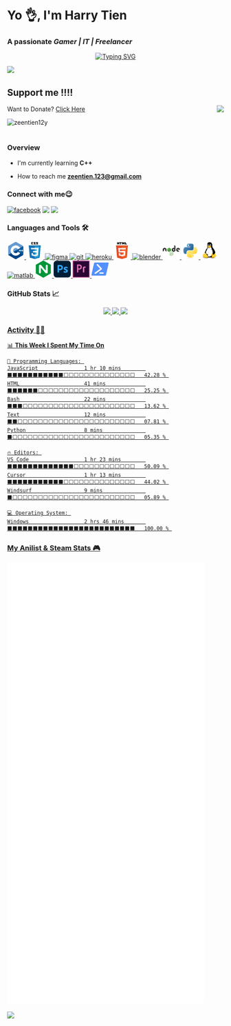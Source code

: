 # Yo 👌, I'm Harry Tien

### A passionate _Gamer | IT | Freelancer_

<p align="center"><a href="https://git.io/typing-svg"><img src="https://readme-typing-svg.herokuapp.com?font=Fira+Code&pause=1000&color=07F73D&width=435&lines=%E2%8C%A8%EF%B8%8F+Welcome+to+my+Github+profile+!;%F0%9F%97%BF+My+name+is+Harry+Tien." alt="Typing SVG" /></a></p>
<div>

<!-- ![view counter](https://komarev.com/ghpvc/?username=harrytien107&label=Profile%20views&color=0e75b6&style=flat-square) -->

[![](https://visitcount.itsvg.in/api?id=harrytien107&label=&color=11&icon=3&pretty=true)](https://visitcount.itsvg.in)

<!-- <div align="right">
    <img align="right" src="">
</div> -->

## Support me !!!!

<img align="right" height="200" src="./assets/anime.gif"  />

Want to Donate? [Click Here](./DONATE.md)

<p><a href="https://buymeacoffee.com/zeentien12y"> <img align="left" src="https://cdn.buymeacoffee.com/buttons/v2/default-yellow.png" height="50" width="210" alt="zeentien12y" /></a></p><br><br>

### Overview

- I'm currently learning **C++**

- How to reach me **zeentien.123@gmail.com**

### Connect with me😉

<div><a href="https://www.facebook.com/tien.harry.505" target="blank"><img align="center" src="https://img.shields.io/badge/Facebook-1877F2?style=for-the-badge&logo=facebook&logoColor=white" height="35" alt="facebook"/></a> <a href="https://discord.com/#4380" target="blank"><img align="center" src="https://img.shields.io/badge/discord-436EEE?style=for-the-badge&logo=discord&logoColor=white" height="35"/></a> <a href="https://t.me/harrytienthereal" target="blank"><img align="center" src="https://img.shields.io/badge/Telegram-27A7E7?style=for-the-badge&logo=telegram&logoColor=white" height="35"/> </a>
<!-- <a href="https://linkedin.com/in/99-hoangtran" target="blank"><img align="center" src="https://img.shields.io/badge/LinkedIn-0077B5?style=for-the-badge&logo=linkedin&logoColor=white" alt="linkedin"/></a>
<a href="https://stackoverflow.com/users/11898496" target="blank"><img align="center" src="https://img.shields.io/badge/Stack_Overflow-FE7A16?style=for-the-badge&logo=stack-overflow&logoColor=white" alt="facebook"/></a>
<a href="https://codepen.io/hoanghien0410" target="blank"><img align="center" src="https://img.shields.io/badge/Codepen-000000?style=for-the-badge&logo=codepen&logoColor=white" alt="facebook"/></a>
<a href="https://wakatime.com/@HoangTran0410" target="blank"><img align="center" src="https://img.shields.io/badge/WakaTime-000000?style=for-the-badge&logo=WakaTime&logoColor=white" alt="wakatime"/></a> -->
</div>

### Languages and Tools 🛠

<p align="left">
<a href="https://www.w3schools.com/cpp/" target="_blank"> <img src="https://raw.githubusercontent.com/devicons/devicon/master/icons/cplusplus/cplusplus-original.svg" alt="cplusplus" width="40" height="40"/> </a> 
<!-- <a href="https://www.w3schools.com/cs/" target="_blank"> <img src="https://raw.githubusercontent.com/devicons/devicon/master/icons/csharp/csharp-original.svg" alt="csharp" width="40" height="40"/> </a>-->
<a href="https://www.w3schools.com/css/" target="_blank"> <img src="https://raw.githubusercontent.com/devicons/devicon/master/icons/css3/css3-original-wordmark.svg" alt="css3" width="40" height="40"/> </a>  
<!-- <a href="https://www.docker.com/" target="_blank"> <img src="https://raw.githubusercontent.com/devicons/devicon/master/icons/docker/docker-original-wordmark.svg" alt="docker" width="40" height="40"/> </a>  -->
<a href="https://www.figma.com/" target="_blank"> <img src="https://www.vectorlogo.zone/logos/figma/figma-icon.svg" alt="figma" width="40" height="40"/> </a> 
<!-- <a href="https://firebase.google.com/" target="_blank"> <img src="https://www.vectorlogo.zone/logos/firebase/firebase-icon.svg" alt="firebase" width="40" height="40"/> </a>  -->
<a href="https://git-scm.com/" target="_blank"> <img src="https://www.vectorlogo.zone/logos/git-scm/git-scm-icon.svg" alt="git" width="40" height="40"/> </a> 
<a href="https://heroku.com" target="_blank"> <img src="https://www.vectorlogo.zone/logos/heroku/heroku-icon.svg" alt="heroku" width="40" height="40"/> </a> 
<a href="https://www.w3.org/html/" target="_blank"> <img src="https://raw.githubusercontent.com/devicons/devicon/master/icons/html5/html5-original-wordmark.svg" alt="html5" width="40" height="40"/> </a> 
<a href="https://www.blender.org/" target="_blank" rel="noreferrer"> <img src="https://download.blender.org/branding/community/blender_community_badge_white.svg" alt="blender" width="40" height="40"/> </a>
<a href="https://nodejs.org" target="_blank"> <img src="https://raw.githubusercontent.com/devicons/devicon/master/icons/nodejs/nodejs-original-wordmark.svg" alt="nodejs" width="40" height="40"/> </a> 
<!-- <a href="https://www.php.net" target="_blank"> <img src="https://raw.githubusercontent.com/devicons/devicon/master/icons/php/php-original.svg" alt="php" width="40" height="40"/> </a>  -->
<!-- <a href="https://postman.com" target="_blank"> <img src="https://www.vectorlogo.zone/logos/getpostman/getpostman-icon.svg" alt="postman" width="40" height="40"/> </a>  -->
<a href="https://www.python.org" target="_blank"> <img src="https://raw.githubusercontent.com/devicons/devicon/master/icons/python/python-original.svg" alt="python" width="40" height="40"/> </a> 
</a> <a href="https://www.linux.org/" target="_blank" rel="noreferrer"> <img src="https://raw.githubusercontent.com/devicons/devicon/master/icons/linux/linux-original.svg" alt="linux" width="40" height="40"/> </a> <a href="https://www.mathworks.com/" target="_blank" rel="noreferrer"> <img src="https://upload.wikimedia.org/wikipedia/commons/2/21/Matlab_Logo.png" alt="matlab" width="40" height="40"/> </a> <a href="https://www.nginx.com" target="_blank" rel="noreferrer"> <img src="https://raw.githubusercontent.com/devicons/devicon/master/icons/nginx/nginx-original.svg" alt="nginx" width="40" height="40"/> </a> <a href="https://www.photoshop.com/en" target="_blank" rel="noreferrer"> <img src="https://raw.githubusercontent.com/devicons/devicon/master/icons/photoshop/photoshop-original.svg" alt="photoshop" width="40" height="40"/> </a> <a href="https://www.adobe.com/products/premiere.html" target="_blank" rel="noreferrer"> <img src="https://raw.githubusercontent.com/devicons/devicon/master/icons/premierepro/premierepro-original.svg" alt="premierepro" width="40"/> </a> <a href="https://microsoft.com/powershell" target="_blank" rel="noreferrer"> <img src="https://raw.githubusercontent.com/devicons/devicon/refs/heads/master/icons/powershell/powershell-original.svg" alt="powershell" width="40"/> </a>

### GitHub Stats 📈

<!-- <p align="center"> <a href="https://github.com/ryo-ma/github-profile-trophy"><img src="https://github-profile-trophy.vercel.app/?username=harrytien107&theme=tokyonight&no-frame=true&no-bg=true&margin-w=4" alt="harrytien107" /></a> </p> -->

<!-- ![github-readme-stats](https://github-readme-stats.vercel.app/api?username=harrytien107&show_icons=true&locale=en&theme=tokyonight)
![github-readme-streak-stats](https://github-readme-streak-stats-eight.vercel.app/?user=harrytien107&theme=tokyonight&ring=EB5454)
![top-language](https://github-readme-stats.vercel.app/api/top-langs?username=harrytien107&count_private=true&show_icons=true&locale=en&layout=compact&theme=tokyonight) -->

<p align="center">
<a href="https://github.com/harrytien107">
  <img height="180em" src="https://github-readme-stats.vercel.app/api?username=harrytien107&show_icons=true&locale=en&theme=tokyonight&include_all_commits=true&count_private=true"/>
  <img height="180em" src="https://github-readme-stats.vercel.app/api/top-langs?username=harrytien107&count_private=true&show_icons=true&locale=en&layout=compact&langs_count=8&theme=tokyonight"/>
  <img height="180em" src="https://github-readme-streak-stats-eight.vercel.app/?user=harrytien107&theme=tokyonight&ring=EB5454"/>

### Activity 👩‍💻

<!-- ![Harry Tien's GitHub stats](https://github-readme-stats.vercel.app/api/wakatime?username=harrytien107&theme=tokyonight) -->

<!-- First Waka stats section -->
<!--START_SECTION:waka-->
📊 **This Week I Spent My Time On** 

```text
💬 Programming Languages: 
JavaScript               1 hr 10 mins        ⬛⬛⬛⬛⬛⬛⬛⬛⬛⬛⬛⬜⬜⬜⬜⬜⬜⬜⬜⬜⬜⬜⬜⬜⬜   42.28 % 
HTML                     41 mins             ⬛⬛⬛⬛⬛⬛⬜⬜⬜⬜⬜⬜⬜⬜⬜⬜⬜⬜⬜⬜⬜⬜⬜⬜⬜   25.25 % 
Bash                     22 mins             ⬛⬛⬛⬜⬜⬜⬜⬜⬜⬜⬜⬜⬜⬜⬜⬜⬜⬜⬜⬜⬜⬜⬜⬜⬜   13.62 % 
Text                     12 mins             ⬛⬛⬜⬜⬜⬜⬜⬜⬜⬜⬜⬜⬜⬜⬜⬜⬜⬜⬜⬜⬜⬜⬜⬜⬜   07.81 % 
Python                   8 mins              ⬛⬜⬜⬜⬜⬜⬜⬜⬜⬜⬜⬜⬜⬜⬜⬜⬜⬜⬜⬜⬜⬜⬜⬜⬜   05.35 % 

🔥 Editors: 
VS Code                  1 hr 23 mins        ⬛⬛⬛⬛⬛⬛⬛⬛⬛⬛⬛⬛⬛⬜⬜⬜⬜⬜⬜⬜⬜⬜⬜⬜⬜   50.09 % 
Cursor                   1 hr 13 mins        ⬛⬛⬛⬛⬛⬛⬛⬛⬛⬛⬛⬜⬜⬜⬜⬜⬜⬜⬜⬜⬜⬜⬜⬜⬜   44.02 % 
Windsurf                 9 mins              ⬛⬜⬜⬜⬜⬜⬜⬜⬜⬜⬜⬜⬜⬜⬜⬜⬜⬜⬜⬜⬜⬜⬜⬜⬜   05.89 % 

💻 Operating System: 
Windows                  2 hrs 46 mins       ⬛⬛⬛⬛⬛⬛⬛⬛⬛⬛⬛⬛⬛⬛⬛⬛⬛⬛⬛⬛⬛⬛⬛⬛⬛   100.00 % 
```


<!--END_SECTION:waka-->

<!--START_SECTION:waka-alt-->
<!--END_SECTION:waka-alt-->
### My Anilist & Steam Stats 🎮

<!-- Anilist and Steam Metrics -->
![Metrics](./github-metrics.svg)

 <img align="center" src="https://capsule-render.vercel.app/api?type=waving&color=gradient&height=80&section=footer">
